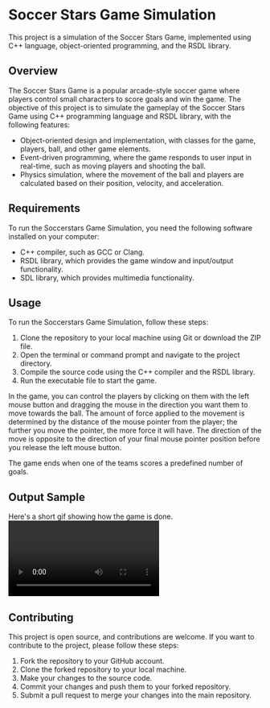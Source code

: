 # Soccer Stars Game Simulation
This project is a simulation of the Soccer Stars Game, implemented using C++ language, object-oriented programming, and the RSDL library.

## Overview
The Soccer Stars Game is a popular arcade-style soccer game where players control small characters to score goals and win the game. The objective of this project is to simulate the gameplay of the Soccer Stars Game using C++ programming language and RSDL library, with the following features:

- Object-oriented design and implementation, with classes for the game, players, ball, and other game elements.
- Event-driven programming, where the game responds to user input in real-time, such as moving players and shooting the ball.
- Physics simulation, where the movement of the ball and players are calculated based on their position, velocity, and acceleration.

## Requirements
To run the Soccerstars Game Simulation, you need the following software installed on your computer:

* C++ compiler, such as GCC or Clang.
* RSDL library, which provides the game window and input/output functionality.
* SDL library, which provides multimedia functionality.

## Usage
To run the Soccerstars Game Simulation, follow these steps:

1. Clone the repository to your local machine using Git or download the ZIP file.
2. Open the terminal or command prompt and navigate to the project directory.
3. Compile the source code using the C++ compiler and the RSDL library.
4. Run the executable file to start the game.

In the game, you can control the players by clicking on them with the left mouse button and dragging the mouse in the direction you want them to move towards the ball. The amount of force applied to the movement is determined by the distance of the mouse pointer from the player; the further you move the pointer, the more force it will have. The direction of the move is opposite to the direction of your final mouse pointer position before you release the left mouse button.

The game ends when one of the teams scores a predefined number of goals.


## Output Sample
Here's a short gif showing how the game is done.
![](https://github.com/SamiraHajizadeh/SoccerStars-AdvancedProgrammingProject5/example.mp4)

## Contributing
This project is open source, and contributions are welcome. If you want to contribute to the project, please follow these steps:

1. Fork the repository to your GitHub account.
2. Clone the forked repository to your local machine.
3. Make your changes to the source code.
4. Commit your changes and push them to your forked repository.
5. Submit a pull request to merge your changes into the main repository.
